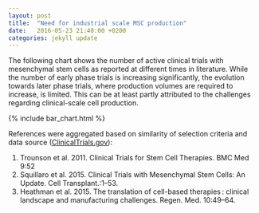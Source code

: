 ```yaml
---
layout: post
title:  "Need for industrial scale MSC production"
date:   2016-05-23 21:40:00 +0200
categories: jekyll update
---
```


The following chart shows the number of active clinical trials with mesenchymal stem cells as reported at different times in literature.
While the number of early phase trials is increasing significantly, the evolution towards later phase trials, where production volumes are required to increase, is limited.
This can be at least partly attributed to the challenges regarding clinical-scale cell production.

{% include bar_chart.html %}


References were aggregated based on similarity of selection criteria and data source ([ClinicalTrials.gov][cl_gov]):

1. Trounson et al. 2011. Clinical Trials for Stem Cell Therapies. BMC Med 9:52
2. Squillaro et al. 2015. Clinical Trials with Mesenchymal Stem Cells: An Update. Cell Transplant.:1–53.
3. Heathman et al. 2015. The translation of cell-based therapies : clinical landscape and manufacturing challenges. Regen. Med. 10:49–64.



[cl_gov]: clinicaltrials.gov